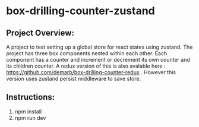 # box-drilling-counter-zustand

## Project Overview:

A project to test setting up a global store for react states using zustand. The project has three box components nested within each other. Each component has a counter and increment or decrement its own counter and its children counter. A redux version of this is also avalable here : https://github.com/demarb/box-drilling-counter-redux . However this version uses zustand persist middleware to save store.

## Instructions:

1. npm install
2. npm run dev
